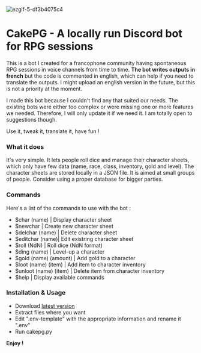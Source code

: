 ![ezgif-5-df3b4075c4](https://github.com/zad-sixstrings/cakepg/assets/14813374/aaf7cc9d-a526-416a-9c9c-16449ac2a9cd)
# CakePG - A locally run Discord bot for RPG sessions

This is a bot I created for a francophone community having spontaneous RPG sessions in voice channels from time to time. **The bot writes outputs in french** but the code is commented in english, which can help if you need to translate the outputs. I might upload an english version in the future, but this is not a priority at the moment.

I made this bot because I couldn't find any that suited our needs. The existing bots were either too complex or were missing one or more features we needed. Therefore, I will only update it if we need it. I am totally open to suggestions though.

Use it, tweak it, translate it, have fun !

### What it does
It's very simple. It lets people roll dice and manage their character sheets, which only have few data (name, race, class, inventory, gold and level). The character sheets are stored locally in a JSON file. It is aimed at small groups of people. Consider using a proper database for bigger parties.

### Commands
Here's a list of the commands to use with the bot :
- $char (name) | Display character sheet
- $newchar | Create new character sheet
- $delchar (name) | Delete character sheet
- $editchar (name)| Edit existring character sheet
- $roll (NdN) | Roll dice (NdN format)
- $ding (name) | Level-up a character
- $gold (name) (amount) | Add gold to a character
- $loot (name) (item) | Add item to character inventory
- $unloot (name) (item) | Delete item from character inventory
- $help | Display available commands

### Installation & Usage
- Download [latest version](https://github.com/zad-sixstrings/cakepg/releases/tag/1.0)
- Extract files where you want
- Edit ".env-template" with the appropriate information and rename it ".env"
- Run cakepg.py

**Enjoy !**
